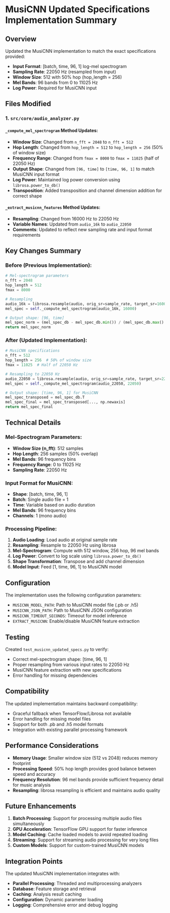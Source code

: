 # MusiCNN Updated Specifications Implementation Summary

## Overview
Updated the MusiCNN implementation to match the exact specifications provided:
- **Input Format**: [batch, time, 96, 1] log-mel spectrogram
- **Sampling Rate**: 22050 Hz (resampled from input)
- **Window Size**: 512 with 50% hop (hop_length = 256)
- **Mel Bands**: 96 bands from 0 to 11025 Hz
- **Log Power**: Required for MusiCNN input

## Files Modified

### 1. `src/core/audio_analyzer.py`

#### `_compute_mel_spectrogram` Method Updates:
- **Window Size**: Changed from `n_fft = 2048` to `n_fft = 512`
- **Hop Length**: Changed from `hop_length = 512` to `hop_length = 256` (50% of window size)
- **Frequency Range**: Changed from `fmax = 8000` to `fmax = 11025` (half of 22050 Hz)
- **Output Shape**: Changed from `[96, time]` to `[time, 96, 1]` to match MusiCNN input format
- **Log Power**: Maintained log power conversion using `librosa.power_to_db()`
- **Transposition**: Added transposition and channel dimension addition for correct shape

#### `_extract_musicnn_features` Method Updates:
- **Resampling**: Changed from 16000 Hz to 22050 Hz
- **Variable Names**: Updated from `audio_16k` to `audio_22050`
- **Comments**: Updated to reflect new sampling rate and input format requirements

## Key Changes Summary

### Before (Previous Implementation):
```python
# Mel-spectrogram parameters
n_fft = 2048
hop_length = 512
fmax = 8000

# Resampling
audio_16k = librosa.resample(audio, orig_sr=sample_rate, target_sr=16000)
mel_spec = self._compute_mel_spectrogram(audio_16k, 16000)

# Output shape: [96, time]
mel_spec_norm = (mel_spec_db - mel_spec_db.min()) / (mel_spec_db.max() - mel_spec_db.min() + 1e-8)
return mel_spec_norm
```

### After (Updated Implementation):
```python
# MusiCNN specifications
n_fft = 512
hop_length = 256  # 50% of window size
fmax = 11025  # Half of 22050 Hz

# Resampling to 22050 Hz
audio_22050 = librosa.resample(audio, orig_sr=sample_rate, target_sr=22050)
mel_spec = self._compute_mel_spectrogram(audio_22050, 22050)

# Output shape: [time, 96, 1] for MusiCNN
mel_spec_transposed = mel_spec_db.T
mel_spec_final = mel_spec_transposed[..., np.newaxis]
return mel_spec_final
```

## Technical Details

### Mel-Spectrogram Parameters:
- **Window Size (n_fft)**: 512 samples
- **Hop Length**: 256 samples (50% overlap)
- **Mel Bands**: 96 frequency bins
- **Frequency Range**: 0 to 11025 Hz
- **Sampling Rate**: 22050 Hz

### Input Format for MusiCNN:
- **Shape**: [batch, time, 96, 1]
- **Batch**: Single audio file = 1
- **Time**: Variable based on audio duration
- **Mel Bands**: 96 frequency bins
- **Channels**: 1 (mono audio)

### Processing Pipeline:
1. **Audio Loading**: Load audio at original sample rate
2. **Resampling**: Resample to 22050 Hz using librosa
3. **Mel-Spectrogram**: Compute with 512 window, 256 hop, 96 mel bands
4. **Log Power**: Convert to log scale using `librosa.power_to_db()`
5. **Shape Transformation**: Transpose and add channel dimension
6. **Model Input**: Feed [1, time, 96, 1] to MusiCNN model

## Configuration

The implementation uses the following configuration parameters:
- `MUSICNN_MODEL_PATH`: Path to MusiCNN model file (.pb or .h5)
- `MUSICNN_JSON_PATH`: Path to MusiCNN JSON configuration
- `MUSICNN_TIMEOUT_SECONDS`: Timeout for model inference
- `EXTRACT_MUSICNN`: Enable/disable MusiCNN feature extraction

## Testing

Created `test_musicnn_updated_specs.py` to verify:
- Correct mel-spectrogram shape: [time, 96, 1]
- Proper resampling from various input rates to 22050 Hz
- MusiCNN feature extraction with new specifications
- Error handling for missing dependencies

## Compatibility

The updated implementation maintains backward compatibility:
- Graceful fallback when TensorFlow/Librosa not available
- Error handling for missing model files
- Support for both .pb and .h5 model formats
- Integration with existing parallel processing framework

## Performance Considerations

- **Memory Usage**: Smaller window size (512 vs 2048) reduces memory footprint
- **Processing Speed**: 50% hop length provides good balance between speed and accuracy
- **Frequency Resolution**: 96 mel bands provide sufficient frequency detail for music analysis
- **Resampling**: librosa resampling is efficient and maintains audio quality

## Future Enhancements

1. **Batch Processing**: Support for processing multiple audio files simultaneously
2. **GPU Acceleration**: TensorFlow GPU support for faster inference
3. **Model Caching**: Cache loaded models to avoid repeated loading
4. **Streaming**: Support for streaming audio processing for very long files
5. **Custom Models**: Support for custom-trained MusiCNN models

## Integration Points

The updated MusiCNN implementation integrates with:
- **Parallel Processing**: Threaded and multiprocessing analyzers
- **Database**: Feature storage and retrieval
- **Caching**: Analysis result caching
- **Configuration**: Dynamic parameter loading
- **Logging**: Comprehensive error and debug logging 